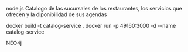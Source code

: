 node.js
Catalogo de las sucursales de los restaurantes, los servicios que ofrecen y la diponibilidad de sus agendas

docker build -t catalog-service .
docker run -p 49160:3000 -d --name catalog-service 


NEO4j